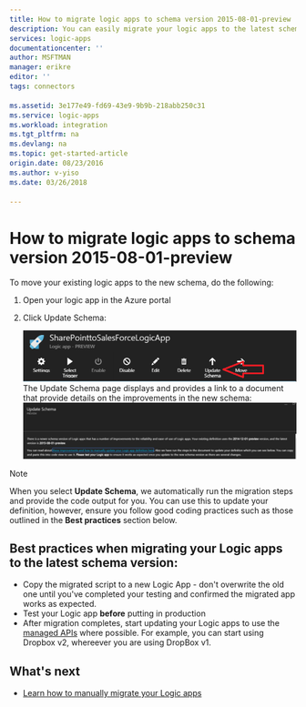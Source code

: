 ```yaml
---
title: How to migrate logic apps to schema version 2015-08-01-preview
description: You can easily migrate your logic apps to the latest schema version. Just follow these steps.
services: logic-apps
documentationcenter: ''
author: MSFTMAN
manager: erikre
editor: ''
tags: connectors

ms.assetid: 3e177e49-fd69-43e9-9b9b-218abb250c31
ms.service: logic-apps
ms.workload: integration
ms.tgt_pltfrm: na
ms.devlang: na
ms.topic: get-started-article
origin.date: 08/23/2016
ms.author: v-yiso
ms.date: 03/26/2018

---
```

# How to migrate logic apps to schema version 2015-08-01-preview
To move your existing logic apps to the new schema, do the following:  

1. Open your logic app in the Azure portal  
2. Click Update Schema:
   
   ![API Icon][step1]   
   The Update Schema page displays and provides a link to a document that provide details on the improvements in the new schema:
   ![API Icon][step2]

> [!NOTE]
> When you select **Update Schema**, we automatically run the migration steps and provide the code output for you. You can use this to update your definition, however, ensure you follow good coding practices such as those outlined in the **Best practices** section below.
> 
> 

## Best practices when migrating your Logic apps to the latest schema version:
* Copy the migrated script to a new Logic App - don't overwrite the old one until you've completed your testing and confirmed the migrated app works as expected.
* Test your Logic app **before** putting in production
* After migration completes, start updating your Logic apps to use the [managed APIs](apis-list.md) where possible. For example, you can start using Dropbox v2, whereever you are using DropBox v1.

## What's next
* [Learn how to manually migrate your Logic apps](../logic-apps/logic-apps-schema-2015-08-01.md)

<!--Icon references-->
[step1]: ./media/connectors-schema-migration/migrateschema1.png
[step2]: ./media/connectors-schema-migration/migrateschema2.png






